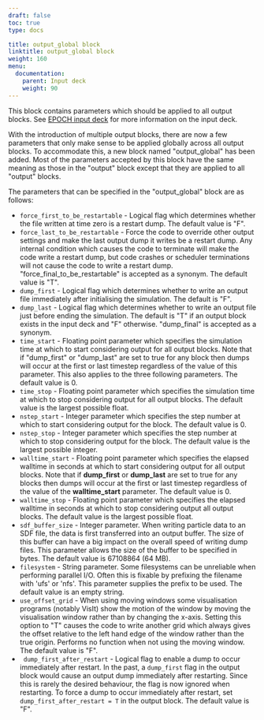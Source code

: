 ```yaml
---
draft: false
toc: true
type: docs

title: output_global block
linktitle: output_global block
weight: 160
menu:
  documentation:
    parent: Input deck
    weight: 90
---
```


This block contains parameters which should be applied to all output
blocks. See [EPOCH input deck][Input_deck] for more
information on the input deck.

With the introduction of multiple output blocks, there are now a few
parameters that only make sense to be applied globally across all output
blocks. To accommodate this, a new block named "output_global" has been
added. Most of the parameters accepted by this block have the same
meaning as those in the "output" block except that they are applied to
all "output" blocks.

The parameters that can be specified in the "output_global" block are
as follows:
- `force_first_to_be_restartable` - Logical flag which
determines whether the file written at time zero is a restart dump. The
default value is "F".
- `force_last_to_be_restartable` - Force the code to
override other output settings and make the last output dump it writes
be a restart dump. Any internal condition which causes the code to
terminate will make the code write a restart dump, but code crashes or
scheduler terminations will not cause the code to write a restart dump.
"force_final_to_be_restartable" is accepted as a synonym. The
default value is "T".
- `dump_first` - Logical flag which determines whether to
write an output file immediately after initialising the simulation. The
default is "F".
- `dump_last` - Logical flag which determines whether to
write an output file just before ending the simulation. The default is
"T" if an output block exists in the input deck and "F" otherwise.
"dump_final" is accepted as a synonym.
- `time_start` - Floating point parameter which specifies
the simulation time at which to start considering output for all output
blocks. Note that if "dump_first" or "dump_last" are set to true for
any block then dumps will occur at the first or last timestep regardless
of the value of this parameter. This also applies to the three following
parameters. The default value is 0.
- `time_stop` - Floating point parameter which specifies the
simulation time at which to stop considering output for all output
blocks. The default value is the largest possible float.
- `nstep_start` - Integer parameter which specifies the step
number at which to start considering output for the block. The default
value is 0.
- `nstep_stop` - Integer parameter which specifies the step
number at which to stop considering output for the block. The default
value is the largest possible integer.
- `walltime_start` - Floating point parameter which specifies the elapsed walltime in
seconds at which to start considering output for all output blocks. Note
that if **dump_first** or **dump_last** are set to true for any blocks
then dumps will occur at the first or last timestep regardless of the
value of the **walltime_start** parameter. The default value is 0.
- `walltime_stop` - Floating point parameter which specifies the elapsed walltime in
seconds at which to stop considering output all output blocks. The
default value is the largest possible float.
- `sdf_buffer_size` - Integer parameter. When writing
particle data to an SDF file, the data is first transferred into an
output buffer. The size of this buffer can have a big impact on the
overall speed of writing dump files. This parameter allows the size of
the buffer to be specified in bytes. The default value is 67108864 (64
MB).
- `filesystem` - String parameter. Some filesystems can be
unreliable when performing parallel I/O. Often this is fixable by
prefixing the filename with 'ufs' or 'nfs'. This parameter supplies the
prefix to be used. The default value is an empty string.
- `use_offset_grid` - When using moving windows some
visualisation programs (notably VisIt) show the motion of the window by
moving the visualisation window rather than by changing the x-axis.
Setting this option to "T" causes the code to write another grid which
always gives the offset relative to the left hand edge of the window
rather than the true origin. Performs no function when not using the
moving window. The default value is "F".
- ` dump_first_after_restart` - Logical flag to enable a
dump to occur immediately after restart. In the past, a `dump_first`
flag in the output block would cause an output dump immediately after
restarting. Since this is rarely the desired behaviour, the flag is now
ignored when restarting. To force a dump to occur immediately after
restart, set `dump_first_after_restart = T` in the output block. The
default value is "F".



<!-- ########################  Cross references  ######################## -->


[Input_deck]: /documentation/input_deck/input_deck
